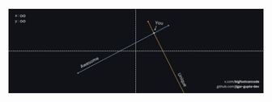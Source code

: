 [![You_are_Awesome_and_Unique](https://github.com/jigar-gupta-dev/jigar-gupta-dev/blob/main/1.png?raw=true)](https://x.com/bigfootcancode)
